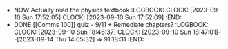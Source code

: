 - NOW Actually read the physics textbook
  :LOGBOOK:
  CLOCK: [2023-09-10 Sun 17:52:05]
  CLOCK: [2023-09-10 Sun 17:52:09]
  :END:
- DONE [[Comms 100]] quiz - 9/11 + Remediate chapters?
  :LOGBOOK:
  CLOCK: [2023-09-10 Sun 18:46:37]
  CLOCK: [2023-09-10 Sun 18:47:01]--[2023-09-14 Thu 14:05:32] =>  91:18:31
  :END: